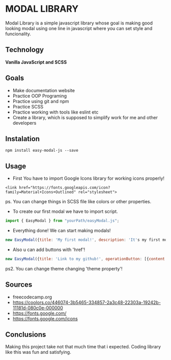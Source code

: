 # MODAL LIBRARY

Modal Library is a simple javascript library whose goal is making good looking modal using one line in javascript where you can set style and funcionality.

## Technology

**Vanilla JavaScript and SCSS**

## Goals

- Make documentation website
- Practice OOP Programing
- Practice using git and npm
- Practice SCSS
- Practice working with tools like eslint etc
- Create a library, which is supposed to simplify work for me and other developers

## Instalation
```
npm install easy-modal-js --save
```

## Usage

- First You have to import Google Icons library for working icons properly!

```
<link href="https://fonts.googleapis.com/icon?family=Material+Icons+Outlined" rel="stylesheet">
```

ps. You can change things in SCSS file like colors or other properties.

- To create our first modal we have to import script.

```javascript
import { EasyModal } from "yourPath/easyModal.js";
```

- Everything done! We can start making modals!

```javascript
new EasyModal({title: 'My first modal!', description: 'It's my first modal using easy-modal-js library!', theme: 'dark'});
```

- Also u can add buttons with 'href'!

```javascript
new EasyModal({title: 'Link to my github!', operationButton: [{content: 'My github!', href: 'https://github.com/'}]});
```

ps2. You can change theme changing 'theme property'!




## Sources 

- freecodecamp.org
- https://coolors.co/446074-3b5465-334857-2a3c48-22303a-19242b-11181d-080c0e-000000
- https://fonts.google.com/
- https://fonts.google.com/icons

## Conclusions

Making this project take not that much time that i expected. Coding library like this was fun and satisfying.

